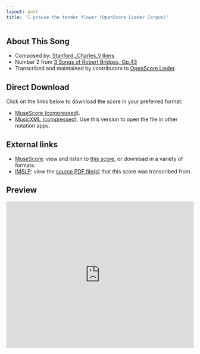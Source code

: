 ```yaml
---
layout: post
title: 'I praise the tender flower (OpenScore Lieder Corpus)'
---
```


## About This Song

- Composed by: [Stanford,_Charles_Villiers](https://fourscoreandmore.org/openscore/lieder/Stanford,_Charles_Villiers)
- Number 2 from [3 Songs of Robert Bridges, Op.43](https://fourscoreandmore.org/openscore/lieder/Stanford,_Charles_Villiers/3_Songs_of_Robert_Bridges,_Op.43)
- Transcribed and maintained by contributors to [OpenScore Lieder].

[OpenScore Lieder]: https://musescore.com/openscore-lieder-corpus

## Direct Download

Click on the links below to download the score in your preferred format:
- [MuseScore (compressed)](https://github.com/openscore/lieder/blob/main/scores/Stanford,_Charles_Villiers/3_Songs_of_Robert_Bridges,_Op.43/2_I_praise_the_tender_flower/lc6205693.mscz?raw=true).
- [MusicXML (compressed)](https://github.com/openscore/lieder/blob/main/scores/Stanford,_Charles_Villiers/3_Songs_of_Robert_Bridges,_Op.43/2_I_praise_the_tender_flower/lc6205693.mxl?raw=true). Use this version to open the file in other notation apps.

## External links

- [MuseScore]: view and listen to [this score][MuseScore], or download in a variety of formats.
- [IMSLP]: view the [source PDF file(s)][IMSLP] that this score was transcribed from.

[MuseScore]: https://musescore.com/score/6205693
[IMSLP]: https://imslp.org/wiki/Special:ReverseLookup/474472

## Preview

<iframe width="100%" height="394" src="https://musescore.com/openscore-lieder-corpus/scores/6205693/embed" frameborder="0" allowfullscreen allow="autoplay; fullscreen"></iframe>
